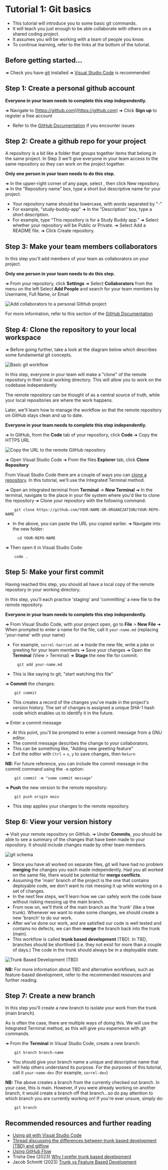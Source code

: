 # Tutorial 1: Git basics

+ This tutorial will introduce you to some basic git commands.
+ It will teach you just enough to be able collaborate with others on a shared coding project.
+ It assumes you will be working with a team of people you know.
+ To continue learning, refer to the links at the bottom of the tutorial.

## Before getting started...

&#10140; Check you have [git](https://git-scm.com/downloads) installed
&#10140; [Visual Studio Code](https://code.visualstudio.com/download) is recommended

## Step 1: Create a personal github account

**Everyone in your team needs to complete this step independently.**

&#10140; Navigate to [https://github.com](https://github.com)
&#10140; Click **Sign up** to register a free account
- Refer to the [GitHub Documentation](https://docs.github.com/en/get-started/start-your-journey/creating-an-account-on-github) if you encounter issues

## Step 2: Create a github repo for your project

A repository is a bit like a folder that groups together items that belong in the same project.
In Step 3 we'll give everyone in your team access to the same repository so they can work on the project together.

**Only one person in your team needs to do this step.**

&#10140; In the upper-right corner of any page, select , then click New repository.
&#10140; In the "Repository name" box, type a short but descriptive name for your project. 
- Your repository name should be lowercase, with words separated by "-"
- For example, "study-buddy-app"
&#10140; In the "Description" box, type a short description. 
- For example, type "This repository is for a Study Buddy app."
&#10140; Select whether your repository will be Public or Private.
&#10140; Select Add a README file.
&#10140; Click Create repository.

## Step 3: Make your team members collaborators

In this step you'll add members of your team as collaborators on your project.

**Only one person in your team needs to do this step.**

&#10140; From your repository, click **Settings**
&#10140; Select **Collaborators** from the menu on the left
 Select **Add People** and search for your team members by Username, Full Name, or Email

![Add collaborators to a personal GitHub project](images/add-collaborators-to-personal-project.png)

For more information, refer to this section of the [GitHub Documentation](https://docs.github.com/en/account-and-profile/setting-up-and-managing-your-personal-account-on-github/managing-access-to-your-personal-repositories/inviting-collaborators-to-a-personal-repository)

## Step 4: Clone the repository to your local workspace

&#10140; Before going further, take a look at the diagram below which describes some fundamental git concepts.

![Basic git workflow](images/git-schema.png)

In this step, everyone in your team will make a "clone" of the remote repository in their local working directory. This will allow you to work on the codebase independently.

The remote repository can be thought of as a central source of truth, while your local repositories are where the work happens.

Later, we'll learn how to manage the workflow so that the remote repository on GitHub stays clean and up to date.

**Everyone in your team needs to complete this step independently.**

&#10140; In GitHub, from the **Code** tab of your repository, click **Code**
&#10140; Copy the HTTPS URL

![Copy the URL to the remote GitHub repository](images/get-url-to-clone-repo.png)

&#10140; Open Visual Studio Code
&#10140; From the files **Explorer** tab, click **Clone Repository** 

From Visual Studio Code there are a couple of ways you can [clone a repository](https://learn.microsoft.com/en-us/azure/developer/javascript/how-to/with-visual-studio-code/clone-github-repository?tabs=activity-bar#clone-repository). In this tutorial, we'll use the Integrated Terminal method.

&#10140; Open an integrated terminal from **Terminal** -> **New Terminal**
&#10140; In the terminal, navigate to the place in your file system where you'd like to clone the repository
&#10140; Clone your repository with the following command:

        git clone https://github.com/YOUR-NAME-OR-ORGANIZATION/YOUR-REPO-NAME

- In the above, you can paste the URL you copied earlier.
&#10140; Navigate into the new folder:

        cd YOUR-REPO-NAME

&#10140; Then open it in Visual Studio Code:

        code .

## Step 5: Make your first commit

Having reached this step, you should all have a local copy of the remote repository in your working directory.

In this step, you'll each practice 'staging' and 'committing' a new file to the remote repository.

**Everyone in your team needs to complete this step independently.**

&#10140; From Visual Studio Code, with your project open, go to **File** > **New File**
&#10140; When prompted to enter a name for the file, call it `your-name.md` (replacing 'your-name' with your name)
- For example, `sorrel-harriet.md`
&#10140; Inside the new file, write a joke or greeting for your team members
&#10140; Save your changes
&#10140; Open the **Terminal** (View > Terminal)
&#10140; **Stage** the new file for commit:

        git add your-name.md

- This is like saying to git, "start watching this file"

&#10140; **Commit** the changes: 

        git commit

- This creates a record of the changes you've made in the project's version history. The set of changes is assigned a unique SHA-1 hash code which enables us to identify it in the future.

&#10140; Enter a commit message
- At this point, you'll be prompted to enter a commit message from a GNU editor.
- The commit message describes the change to your collaborators.
- This can be something like, "Adding new greeting feature"
- Exit the editor with `Ctrl` + `x`, `y` to save changes, then `Return`

**NB:** For future reference, you can include the commit message in the commit command using the `-m` option:

        git commit -m "some commit message"

&#10140; **Push** the new version to the remote repository: 

        git push origin main
        
- This step applies your changes to the remote repository.

## Step 6: View your version history

&#10140; Visit your remote repository on GitHub.
&#10140; Under **Commits**, you should be able to see a summary of the changes that have been made to your repository. It should include changes made by other team members.

![git schema](images/commit-history.png)

- Since you have all worked on separate files, git will have had no problem **merging** the changes you each made independently. Had you all worked on the same file, there would be potential for **merge conflicts**.
- Assuming the 'main' branch of the project is the one that contains deployable code, we don't want to risk messing it up while working on a set of changes.
- In the next few steps, we'll learn how we can safely work the code base without risking messing up the main branch.
- From now on, we'll think of the main branch as the 'trunk' (like a tree trunk).
Whenever we want to make some changes, we should create a new 'branch' to do our work.
- After we've done our work, and are satisfied our code is well tested and contains no defects, we can then **merge** the branch back into the trunk (main).
- This workflow is called **trunk based development** (TBD). In TBD, branches should be shortlived (i.e. they not exist for more than a couple of days.) The code in the trunk should always be in a deployable state.

![Trunk Based Development (TBD)](images/trunk-based-development.png)

**NB:** For more information about TBD and alternative workflows, such as feature-based development, refer to the recommended resources and further reading.

## Step 7: Create a new branch

In this step you'll create a new branch to isolate your work from the trunk (main branch).

As is often the case, there are multiple ways of doing this. We will use the Integrated Terminal method, as this will give you experience with git commands. 

&#10140; From the **Terminal** in Visual Studio Code, create a new branch:

        git branch branch-name

+ You should give your branch name a unique and descriptive name that will help others understand its purpose. For the purposes of this tutorial, call it `your-name-dev` (for example, `sorrel-dev`)

**NB:** The above creates a branch from the currently checked out branch. In your case, this is main. However, if you were already working on another branch, it would create a branch off that branch...so do pay attention to which branch you are currently working on! If you're ever unsure, simply do:

        git branch

## Recommended resources and further reading
+ [Using git with Visual Studio Code](https://code.visualstudio.com/docs/sourcecontrol/overview#:~:text=VS%20Code%20will%20use%20your,currently%20have%20in%20your%20repository.)
+ [Thread discussing the differences between trunk based development (TBD) and gitflow](https://softwareengineering.stackexchange.com/questions/442910/what-is-the-difference-between-trunk-based-development-and-gitflow)
+ [Using GitHub Flow](https://docs.github.com/en/get-started/using-github/github-flow)
+ Trisha Gee (2023) [Why I prefer trunk based development](https://trishagee.com/2023/05/29/why-i-prefer-trunk-based-development/)
+ Jacob Schmitt (2023) [Trunk vs Feature Based Development](https://circleci.com/blog/trunk-vs-feature-based-dev/)



